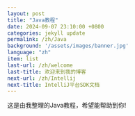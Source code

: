 ```yaml
---
layout: post
title: "Java教程"
date: 2024-09-07 23:10:00 +0800
categories: jekyll update
permalink: /zh/Java
background: '/assets/images/banner.jpg'
language: "zh"
item: list
last-url: /zh/welcome
last-title: 欢迎来到我的博客
next-url: /zh/Intellij
next-title: IntelliJ平台SDK文档
---
```


这是由我整理的Java教程，希望能帮助到你!